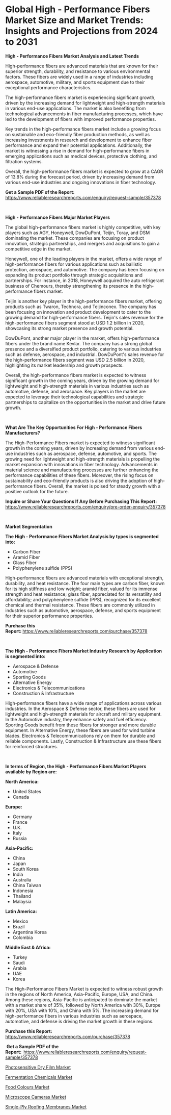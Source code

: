 <p><h1>Global High - Performance Fibers Market Size and Market Trends: Insights and Projections from 2024 to 2031</h1></p><p><strong>High - Performance Fibers Market Analysis and Latest Trends</strong></p>
<p><p>High-performance fibers are advanced materials that are known for their superior strength, durability, and resistance to various environmental factors. These fibers are widely used in a range of industries including aerospace, automotive, military, and sports equipment due to their exceptional performance characteristics.</p><p>The high-performance fibers market is experiencing significant growth, driven by the increasing demand for lightweight and high-strength materials in various end-use applications. The market is also benefiting from technological advancements in fiber manufacturing processes, which have led to the development of fibers with improved performance properties.</p><p>Key trends in the high-performance fibers market include a growing focus on sustainable and eco-friendly fiber production methods, as well as increasing investments in research and development to enhance fiber performance and expand their potential applications. Additionally, the market is witnessing a rise in demand for high-performance fibers in emerging applications such as medical devices, protective clothing, and filtration systems.</p><p>Overall, the high-performance fibers market is expected to grow at a CAGR of 13.8% during the forecast period, driven by increasing demand from various end-use industries and ongoing innovations in fiber technology.</p></p>
<p><strong>Get a Sample PDF of the Report:&nbsp;</strong> <a href="https://www.reliableresearchreports.com/enquiry/request-sample/357378">https://www.reliableresearchreports.com/enquiry/request-sample/357378</a></p>
<p>&nbsp;</p>
<p><strong>High - Performance Fibers Major Market Players</strong></p>
<p><p>The global high-performance fibers market is highly competitive, with key players such as AGY, Honeywell, DowDuPont, Teijin, Toray, and DSM dominating the market. These companies are focusing on product innovation, strategic partnerships, and mergers and acquisitions to gain a competitive edge in the market.</p><p>Honeywell, one of the leading players in the market, offers a wide range of high-performance fibers for various applications such as ballistic protection, aerospace, and automotive. The company has been focusing on expanding its product portfolio through strategic acquisitions and partnerships. For instance, in 2018, Honeywell acquired the auto refrigerant business of Chemours, thereby strengthening its presence in the high-performance fibers market.</p><p>Teijin is another key player in the high-performance fibers market, offering products such as Twaron, Technora, and Teijinconex. The company has been focusing on innovation and product development to cater to the growing demand for high-performance fibers. Teijin's sales revenue for the high-performance fibers segment stood at USD 1.2 billion in 2020, showcasing its strong market presence and growth potential.</p><p>DowDuPont, another major player in the market, offers high-performance fibers under the brand name Kevlar. The company has a strong global presence and a diversified product portfolio, catering to various industries such as defense, aerospace, and industrial. DowDuPont's sales revenue for the high-performance fibers segment was USD 2.5 billion in 2020, highlighting its market leadership and growth prospects.</p><p>Overall, the high-performance fibers market is expected to witness significant growth in the coming years, driven by the growing demand for lightweight and high-strength materials in various industries such as automotive, defense, and aerospace. Key players in the market are expected to leverage their technological capabilities and strategic partnerships to capitalize on the opportunities in the market and drive future growth.</p></p>
<p>&nbsp;</p>
<p><strong>What Are The Key Opportunities For High - Performance Fibers Manufacturers?</strong></p>
<p><p>The High-Performance Fibers market is expected to witness significant growth in the coming years, driven by increasing demand from various end-use industries such as aerospace, defense, automotive, and sports. The growing need for lightweight and high-strength materials is propelling the market expansion with innovations in fiber technology. Advancements in material science and manufacturing processes are further enhancing the performance capabilities of these fibers. Moreover, the rising focus on sustainability and eco-friendly products is also driving the adoption of high-performance fibers. Overall, the market is poised for steady growth with a positive outlook for the future.</p></p>
<p><strong>Inquire or Share Your Questions If Any Before Purchasing This Report:</strong> <a href="https://www.reliableresearchreports.com/enquiry/pre-order-enquiry/357378">https://www.reliableresearchreports.com/enquiry/pre-order-enquiry/357378</a></p>
<p>&nbsp;</p>
<p><strong>Market Segmentation</strong></p>
<p><strong>The High - Performance Fibers Market Analysis by types is segmented into:</strong></p>
<p><ul><li>Carbon Fiber</li><li>Aramid Fiber</li><li>Glass Fiber</li><li>Polyphenylene sulfide (PPS)</li></ul></p>
<p><p>High-performance fibers are advanced materials with exceptional strength, durability, and heat resistance. The four main types are carbon fiber, known for its high stiffness and low weight; aramid fiber, valued for its immense strength and heat resistance; glass fiber, appreciated for its versatility and affordability; and polyphenylene sulfide (PPS), recognized for its excellent chemical and thermal resistance. These fibers are commonly utilized in industries such as automotive, aerospace, defense, and sports equipment for their superior performance properties.</p></p>
<p><strong>Purchase this Report:&nbsp;</strong><a href="https://www.reliableresearchreports.com/purchase/357378">https://www.reliableresearchreports.com/purchase/357378</a></p>
<p>&nbsp;</p>
<p><strong>The High - Performance Fibers Market Industry Research by Application is segmented into:</strong></p>
<p><ul><li>Aerospace & Defense</li><li>Automotive</li><li>Sporting Goods</li><li>Alternative Energy</li><li>Electronics & Telecommunications</li><li>Construction & Infrastructure</li></ul></p>
<p><p>High-performance fibers have a wide range of applications across various industries. In the Aerospace & Defense sector, these fibers are used for lightweight and high-strength materials for aircraft and military equipment. In the Automotive industry, they enhance safety and fuel efficiency. Sporting Goods benefit from these fibers for stronger and more durable equipment. In Alternative Energy, these fibers are used for wind turbine blades. Electronics & Telecommunications rely on them for durable and reliable components. Lastly, Construction & Infrastructure use these fibers for reinforced structures.</p></p>
<p>&nbsp;</p>
<p><strong>In terms of Region, the High - Performance Fibers Market Players available by Region are:</strong></p>
<p>
    <p> <strong> North America: </strong>
        <ul>
            <li>United States</li>
            <li>Canada</li>
        </ul>
        </p> 
    <p> <strong> Europe: </strong>
        <ul>
            <li>Germany</li>
            <li>France</li>
            <li>U.K.</li>
            <li>Italy</li>
            <li>Russia</li>
        </ul>
        </p> 
    <p> <strong> Asia-Pacific: </strong>
        <ul>
            <li>China</li>
            <li>Japan</li>
            <li>South Korea</li>
            <li>India</li>
            <li>Australia</li>
            <li>China Taiwan</li>
            <li>Indonesia</li>
            <li>Thailand</li>
            <li>Malaysia</li>
        </ul>
        </p> 
    <p> <strong> Latin America: </strong>
        <ul>
            <li>Mexico</li>
            <li>Brazil</li>
            <li>Argentina Korea</li>
            <li>Colombia</li>
        </ul>
        </p> 
    <p> <strong> Middle East & Africa: </strong>
        <ul>
            <li>Turkey</li>
            <li>Saudi</li>
            <li>Arabia</li>
            <li>UAE</li>
            <li>Korea</li>
        </ul>
    </p>
    </p>
<p><p>The High-Performance Fibers Market is expected to witness robust growth in the regions of North America, Asia-Pacific, Europe, USA, and China. Among these regions, Asia-Pacific is anticipated to dominate the market with a market share of 35%, followed by North America with 30%, Europe with 20%, USA with 10%, and China with 5%. The increasing demand for high-performance fibers in various industries such as aerospace, automotive, and defense is driving the market growth in these regions.</p></p>
<p><strong>Purchase this Report: </strong><a href="https://www.reliableresearchreports.com/purchase/357378">https://www.reliableresearchreports.com/purchase/357378</a></p>
<p>&nbsp;<strong>Get a Sample PDF of the Report:&nbsp;&nbsp;</strong><a href="https://www.reliableresearchreports.com/enquiry/request-sample/357378">https://www.reliableresearchreports.com/enquiry/request-sample/357378</a></p>
<p><strong></strong></p>
<p><p><a href="https://view.publitas.com/reportprime-1/photosensitive-dry-film-market-size-growth-and-forecast-from-2024-2031/">Photosensitive Dry Film Market</a></p><p><a href="https://github.com/kufem1/Market-Research-Report-List-1/blob/main/fermentation-chemicals-market.md">Fermentation Chemicals Market</a></p><p><a href="https://github.com/kosella/Market-Research-Report-List-2/blob/main/food-colours-market.md">Food Colours Market</a></p><p><a href="https://view.publitas.com/reportprime-1/microscope-cameras-market-growth-market-trends-covid-19-impact-and-forecasts-for-period-from-2024-2031/">Microscope Cameras Market</a></p><p><a href="https://lydian-appliance-61d.notion.site/Single-Ply-Roofing-Membranes-Market-Analysis-and-Market-Size-Global-Industry-Overview-Market-Segme-47abbec68ec641c4ab08a352a09bff77">Single-Ply Roofing Membranes Market</a></p></p>